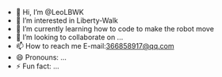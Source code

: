 - 👋 Hi, I’m @LeoLBWK
- 👀 I’m interested in Liberty-Walk
- 🌱 I’m currently learning how to code to make the robot move
- 💞️ I’m looking to collaborate on ...
- 📫 How to reach me E-mail:366858917@qq.com
- 😄 Pronouns: ...
- ⚡ Fun fact: ...

<!---
LeoLBWK/LeoLBWK is a ✨ special ✨ repository because its `README.md` (this file) appears on your GitHub profile.
You can click the Preview link to take a look at your changes.
--->
